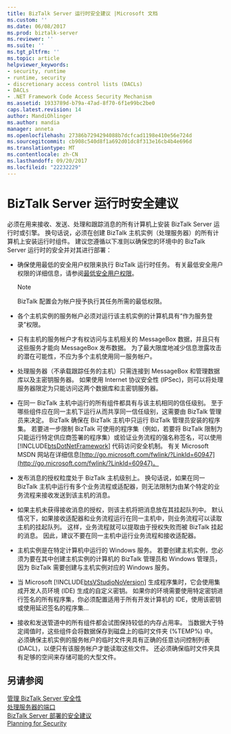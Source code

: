 ```yaml
---
title: BizTalk Server 运行时安全建议 |Microsoft 文档
ms.custom: ''
ms.date: 06/08/2017
ms.prod: biztalk-server
ms.reviewer: ''
ms.suite: ''
ms.tgt_pltfrm: ''
ms.topic: article
helpviewer_keywords:
- security, runtime
- runtime, security
- discretionary access control lists (DACLs)
- DACLs
- .NET Framework Code Access Security Mechanism
ms.assetid: 1933789d-b79a-47ad-8f70-6f1e99bc2be0
caps.latest.revision: 14
author: MandiOhlinger
ms.author: mandia
manager: anneta
ms.openlocfilehash: 27386b7294294088b7dcfcad1198e410e56e724d
ms.sourcegitcommit: cb908c540d8f1a692d01dc8f313e16cb4b4e696d
ms.translationtype: MT
ms.contentlocale: zh-CN
ms.lasthandoff: 09/20/2017
ms.locfileid: "22232229"
---
```

# <a name="biztalk-server-runtime-security-recommendations"></a>BizTalk Server 运行时安全建议
必须在用来接收、发送、处理和跟踪消息的所有计算机上安装 BizTalk Server 运行时或引擎。 换句话说，必须在创建 BizTalk 主机实例（处理服务器）的所有计算机上安装运行时组件。 建议您遵循以下准则以确保您的环境中的 BizTalk Server 运行时的安全并对其进行部署：  
  
-   确保使用最低的安全用户权限来执行 BizTalk 运行时任务。 有关最低安全用户权限的详细信息，请参阅[最低安全用户权限](../core/minimum-security-user-rights.md)。  
  
    > [!NOTE]
    >  BizTalk 配置会为帐户授予执行其任务所需的最低权限。  
  
-   各个主机实例的服务帐户必须对运行该主机实例的计算机具有“作为服务登录”权限。  
  
-   只有主机的服务帐户才有权访问与主机相关的 MessageBox 数据，并且只有这些服务才能向 MessageBox 发布数据。 为了最大限度地减少信息泄露攻击的潜在可能性，不应为多个主机使用同一服务帐户。  
  
-   处理服务器（不承载跟踪任务的主机）只需连接到 MessageBox 和管理数据库以及主密钥服务器。 如果使用 Internet 协议安全性 (IPSec)，则可以将处理服务器限定为只能访问这两个数据库和主密钥服务器。  
  
-   在同一 BizTalk 主机中运行的所有组件都具有与该主机相同的信任级别。 至于哪些组件应在同一主机下运行从而共享同一信任级别，这需要由 BizTalk 管理员来决定。 BizTalk 确保在 BizTalk 主机中只运行 BizTalk 管理员安装的程序集。 若要进一步限制 BizTalk 可使用的程序集（例如，若要将 BizTalk 限制为只能运行特定供应商签署的程序集）或验证业务流程的强名称签名，可以使用 [!INCLUDE[btsDotNetFramework](../includes/btsdotnetframework-md.md)] 代码访问安全机制。 有关 Microsoft MSDN 网站在详细信息[http://go.microsoft.com/fwlink/?LinkId=60947](http://go.microsoft.com/fwlink/?LinkId=60947)。  
  
-   发布消息的授权粒度处于 BizTalk 主机级别上。 换句话说，如果在同一 BizTalk 主机中运行有多个业务流程或适配器，则无法限制为由某个特定的业务流程来接收发送到该主机的消息。  
  
-   如果主机未获得接收消息的授权，则该主机将把消息放在其挂起队列中。 默认情况下，如果接收适配器和业务流程运行在同一主机中，则业务流程可以读取主机的挂起队列。 这样，业务流程就可以提取由于授权失败而被 BizTalk 挂起的消息。 因此，建议不要在同一主机中运行业务流程和接收适配器。  
  
-   主机实例是在特定计算机中运行的 Windows 服务。 若要创建主机实例，您必须为要在其中创建主机实例的计算机的 BizTalk 管理员和 Windows 管理员，因为 BizTalk 需要创建与主机实例对应的 Windows 服务。  
  
-   当 Microsoft [!INCLUDE[btsVStudioNoVersion](../includes/btsvstudionoversion-md.md)] 生成程序集时，它会使用集成开发人员环境 (IDE) 生成的自定义密钥。 如果你的环境需要使用特定密钥进行签名的所有程序集，你必须配置适用于所有开发计算机的 IDE，使用该密钥或使用延迟签名的程序集...  
  
-   接收和发送管道中的所有组件都会试图保持较低的内存占用率。 当数据大于特定阈值时，这些组件会将数据保存到磁盘上的临时文件夹 (%TEMP%) 中。 必须确保主机实例的服务帐户的临时文件夹具有正确的任意访问控制列表 (DACL)，以便只有该服务帐户才能读取这些文件。 还必须确保临时文件夹具有足够的空间来存储可能的大型文件。  
  
## <a name="see-also"></a>另请参阅  
 [管理 BizTalk Server 安全性](../core/managing-biztalk-server-security.md)   
 [处理服务器的端口](../core/ports-for-the-processing-servers.md)   
 [BizTalk Server 部署的安全建议](../core/security-recommendations-for-a-biztalk-server-deployment.md)   
 [Planning for Security](../core/planning-for-security.md)